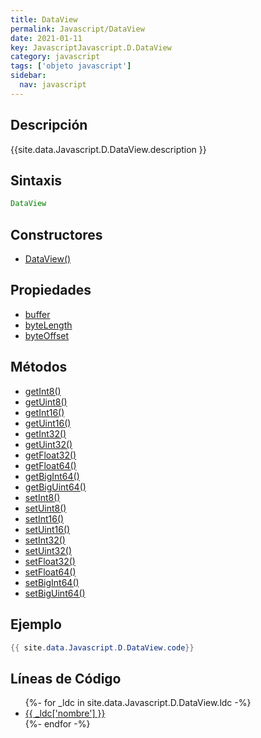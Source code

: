 ```yaml
---
title: DataView
permalink: Javascript/DataView
date: 2021-01-11
key: JavascriptJavascript.D.DataView
category: javascript
tags: ['objeto javascript']
sidebar: 
  nav: javascript
---
```


## Descripción
{{site.data.Javascript.D.DataView.description }}

## Sintaxis
~~~javascript
DataView
~~~

## Constructores
* [DataView()](/Javascript/DataView/DataView/)

## Propiedades
* [buffer](/Javascript/DataView/buffer)
* [byteLength](/Javascript/DataView/byteLength)
* [byteOffset](/Javascript/DataView/byteOffset)

## Métodos
* [getInt8()](/Javascript/DataView/getInt8)
* [getUint8()](/Javascript/DataView/getUint8)
* [getInt16()](/Javascript/DataView/getInt16)
* [getUint16()](/Javascript/DataView/getUint16)
* [getInt32()](/Javascript/DataView/getInt32)
* [getUint32()](/Javascript/DataView/getUint32)
* [getFloat32()](/Javascript/DataView/getFloat32)
* [getFloat64()](/Javascript/DataView/getFloat64)
* [getBigInt64()](/Javascript/DataView/getBigInt64)
* [getBigUint64()](/Javascript/DataView/getBigUint64)
* [setInt8()](/Javascript/DataView/setInt8)
* [setUint8()](/Javascript/DataView/setUint8)
* [setInt16()](/Javascript/DataView/setInt16)
* [setUint16()](/Javascript/DataView/setUint16)
* [setInt32()](/Javascript/DataView/setInt32)
* [setUint32()](/Javascript/DataView/setUint32)
* [setFloat32()](/Javascript/DataView/setFloat32)
* [setFloat64()](/Javascript/DataView/setFloat64)
* [setBigInt64()](/Javascript/DataView/setBigInt64)
* [setBigUint64()](/Javascript/DataView/setBigUint64)

## Ejemplo
~~~java
{{ site.data.Javascript.D.DataView.code}}
~~~

## Líneas de Código
<ul>
{%- for _ldc in site.data.Javascript.D.DataView.ldc -%}
   <li>
       <a href="{{_ldc['url'] }}">{{ _ldc['nombre'] }}</a>
   </li>
{%- endfor -%}
</ul>
